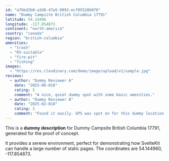 ```yaml
---
id: "a7bbd2b0-a3d8-47a5-9093-ecf05528b970"
name: "Dummy Campsite British Columbia 17791"
latitude: 54.14496
longitude: -117.854873
continent: "north-america"
country: "canada"
region: "british-columbia"
amenities:
  - "trash"
  - "RV-suitable"
  - "fire-pit"
  - "fishing"
images:
  - "https://res.cloudinary.com/demo/image/upload/v1/sample.jpg"
reviews:
  - author: "Dummy Reviewer A"
    date: "2025-06-018"
    rating: 5
    comment: "A nice, quiet dummy spot with some basic amenities."
  - author: "Dummy Reviewer B"
    date: "2025-02-018"
    rating: 3
    comment: "Found it easily. GPS was spot on for this dummy location."
---
```


This is a **dummy description** for Dummy Campsite British Columbia 17791, generated for the proof of concept.

It provides a serene environment, perfect for demonstrating how SvelteKit can handle a large number of static pages. The coordinates are 54.144960, -117.854873.
